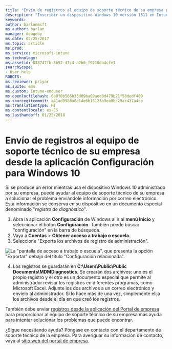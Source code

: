 ```yaml
---
title: "Envío de registros al equipo de soporte técnico de su empresa para dispositivos Windows 10 | Microsoft Docs"
description: "Inscribir un dispositivo Windows 10 versión 1511 en Intune"
keywords: 
author: barlanmsft
ms.author: barlan
manager: dougeby
ms.date: 05/25/2017
ms.topic: article
ms.prod: 
ms.service: microsoft-intune
ms.technology: 
ms.assetid: 038747fb-5b52-47c4-a2b6-f9218da4cfe1
searchScope:
- User help
ROBOTS: 
ms.reviewer: priyar
ms.suite: ems
ms.custom: intune-enduser
ms.openlocfilehash: 6a0f0b566b33d09ba09aee0d479b21f58dedf489
ms.sourcegitcommit: a41ad9988a8c14e6b15123a9ea9bc29ac437a4ce
ms.translationtype: HT
ms.contentlocale: es-ES
ms.lasthandoff: 01/25/2018
---
```

# <a name="send-logs-to-your-company-support-from-the-settings-app-for-windows-10"></a>Envío de registros al equipo de soporte técnico de su empresa desde la aplicación Configuración para Windows 10

Si se produce un error mientras usa el dispositivo Windows 10 administrado por su empresa, puede ayudar al equipo de soporte técnico de su empresa a solucionar el problema enviándole información por correo electrónico. Esta información se conserva en su dispositivo en un documento especial denominado "_registro de diagnóstico_".

1.  Abra la aplicación **Configuración** de Windows al ir al **menú Inicio** y seleccionar el botón **Configuración**. También puede buscar "configuración" en la barra de búsqueda.
2.  Vaya a **Cuentas** > **Obtener acceso a trabajo o escuela**.
3.  Seleccione "Exporta los archivos de registro de administración".

  ![La "pantalla de acceso a trabajo o escuela", que presenta la opción "Exportar" debajo del título "Configuración relacionada".](./media/w10-export-logs.png)

4. Los registros se guardarán en **C:\Users\Public\Public Documents\MDMDiagnostics**. Se crearán dos archivos: uno es el propio registro y el otro es un documento especial que permite al administrador revisar los registros en diferentes programas, como Microsoft Excel. Adjunte los dos archivos a un correo electrónico y envíelo al administrador. Si lo hace más de una vez, simplemente elija los archivos desde el día en que creó los registros. 

También debe enviar [registros desde la aplicación del Portal de empresa](send-logs-to-your-it-admin-cp-windows.md) para proporcionar al equipo de soporte técnico de su empresa más ayuda para intentar solucionar los problemas que puede encontrar. 

¿Sigue necesitando ayuda? Póngase en contacto con el departamento de soporte técnico de la empresa. Para averiguar su información de contacto, vaya al [sitio web del portal de empresa](https://portal.manage.microsoft.com#HelpDeskDialog).
